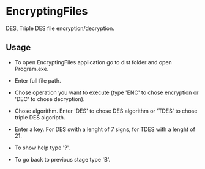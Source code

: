 # EncryptingFiles
DES, Triple DES file encryption/decryption.

## **Usage**

- To open EncryptingFiles application go to dist folder and open Program.exe.
- Enter full file path.
- Chose operation you want to execute (type 'ENC' to chose encryption or 'DEC' to chose decryption).
- Chose algorithm. Enter 'DES' to chose DES algorithm or 'TDES' to chose triple DES algoripth.
- Enter a key. For DES swith a lenght of 7 signs, for TDES with a lenght of 21.

- To show help type '?'.
- To go back to previous stage type 'B'.
